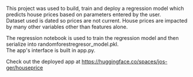 This project was used to build, train and deploy a regression model which predicts house prices based on parameters entered by the user.<br>
Dataset used is dated so prices are not current. House prices are impacted by many other variables other than features alone.<br>

The regression notebook is used to train the regression model and then serialize into randomforestregresor_model.pkl.<br>
The app's interface is built in app.py.

Check out the deployed app at https://huggingface.co/spaces/jos-ger/houseprice

